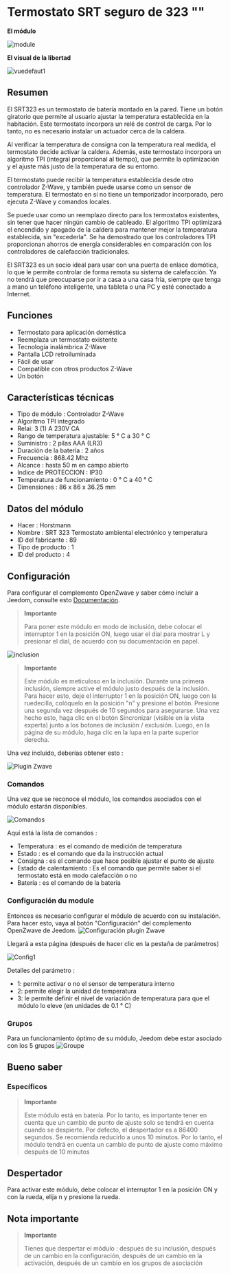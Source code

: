 # Termostato SRT seguro de 323 ""

**El módulo**

![module](images/secure.srt323/module.jpg)

**El visual de la libertad**

![vuedefaut1](images/secure.srt323/vuedefaut1.jpg)

## Resumen

El SRT323 es un termostato de batería montado en la pared. Tiene un botón giratorio que permite al usuario ajustar la temperatura establecida en la habitación. Este termostato incorpora un relé de control de carga. Por lo tanto, no es necesario instalar un actuador cerca de la caldera.

Al verificar la temperatura de consigna con la temperatura real medida, el termostato decide activar la caldera. Además, este termostato incorpora un algoritmo TPI (integral proporcional al tiempo), que permite la optimización y el ajuste más justo de la temperatura de su entorno.

El termostato puede recibir la temperatura establecida desde otro controlador Z-Wave, y también puede usarse como un sensor de temperatura. El termostato en sí no tiene un temporizador incorporado, pero ejecuta Z-Wave y comandos locales.

Se puede usar como un reemplazo directo para los termostatos existentes, sin tener que hacer ningún cambio de cableado. El algoritmo TPI optimizará el encendido y apagado de la caldera para mantener mejor la temperatura establecida, sin "excederla". Se ha demostrado que los controladores TPI proporcionan ahorros de energía considerables en comparación con los controladores de calefacción tradicionales.

El SRT323 es un socio ideal para usar con una puerta de enlace domótica, lo que le permite controlar de forma remota su sistema de calefacción. Ya no tendrá que preocuparse por ir a casa a una casa fría, siempre que tenga a mano un teléfono inteligente, una tableta o una PC y esté conectado a Internet.

## Funciones

-   Termostato para aplicación doméstica
-   Reemplaza un termostato existente
-   Tecnología inalámbrica Z-Wave
-   Pantalla LCD retroiluminada
-   Fácil de usar
-   Compatible con otros productos Z-Wave
-   Un botón

## Características técnicas

-   Tipo de módulo : Controlador Z-Wave
-   Algoritmo TPI integrado
-   Relai: 3 (1) A 230V CA
-   Rango de temperatura ajustable: 5 ° C a 30 ° C
-   Suministro : 2 pilas AAA (LR3)
-   Duración de la batería : 2 años
-   Frecuencia : 868.42 Mhz
-   Alcance : hasta 50 m en campo abierto
-   Indice de PROTECCION : IP30
-   Temperatura de funcionamiento : 0 ° C a 40 ° C
-   Dimensiones : 86 x 86 x 36.25 mm

## Datos del módulo

-   Hacer : Horstmann
-   Nombre : SRT 323 Termostato ambiental electrónico y temperatura
-   ID del fabricante : 89
-   Tipo de producto : 1
-   ID del producto : 4

## Configuración

Para configurar el complemento OpenZwave y saber cómo incluir a Jeedom, consulte esto [Documentación](https://doc.jeedom.com/es_ES/plugins/automation%20protocol/openzwave/).

> **Importante**
>
> Para poner este módulo en modo de inclusión, debe colocar el interruptor 1 en la posición ON, luego usar el dial para mostrar L y presionar el dial, de acuerdo con su documentación en papel.

![inclusion](images/secure.srt323/inclusion.jpg)

> **Importante**
>
> Este módulo es meticuloso en la inclusión. Durante una primera inclusión, siempre active el módulo justo después de la inclusión. Para hacer esto, deje el interruptor 1 en la posición ON, luego con la ruedecilla, colóquelo en la posición "n" y presione el botón. Presione una segunda vez después de 10 segundos para asegurarse. Una vez hecho esto, haga clic en el botón Sincronizar (visible en la vista experta) junto a los botones de inclusión / exclusión. Luego, en la página de su módulo, haga clic en la lupa en la parte superior derecha.

Una vez incluido, deberías obtener esto :

![Plugin Zwave](images/secure.srt323/information.jpg)

### Comandos

Una vez que se reconoce el módulo, los comandos asociados con el módulo estarán disponibles.

![Comandos](images/secure.srt323/commandes.jpg)

Aquí está la lista de comandos :

-   Temperatura : es el comando de medición de temperatura
-   Estado : es el comando que da la instrucción actual
-   Consigna : es el comando que hace posible ajustar el punto de ajuste
-   Estado de calentamiento : Es el comando que permite saber si el termostato está en modo calefacción o no
-   Batería : es el comando de la batería

### Configuración du module

Entonces es necesario configurar el módulo de acuerdo con su instalación. Para hacer esto, vaya al botón "Configuración" del complemento OpenZwave de Jeedom.
![Configuración plugin Zwave](images/plugin/bouton_configuration.jpg)

Llegará a esta página (después de hacer clic en la pestaña de parámetros)

![Config1](images/secure.srt323/config1.jpg)

Detalles del parámetro :

-   1: permite activar o no el sensor de temperatura interno
-   2: permite elegir la unidad de temperatura
-   3: le permite definir el nivel de variación de temperatura para que el módulo lo eleve (en unidades de 0.1 ° C)

### Grupos

Para un funcionamiento óptimo de su módulo, Jeedom debe estar asociado con los 5 grupos
![Groupe](images/secure.srt323/groupe.jpg)

## Bueno saber

### Específicos

> **Importante**
>
> Este módulo está en batería. Por lo tanto, es importante tener en cuenta que un cambio de punto de ajuste solo se tendrá en cuenta cuando se despierte. Por defecto, el despertador es a 86400 segundos. Se recomienda reducirlo a unos 10 minutos. Por lo tanto, el módulo tendrá en cuenta un cambio de punto de ajuste como máximo después de 10 minutos

## Despertador

Para activar este módulo, debe colocar el interruptor 1 en la posición ON y
con la rueda, elija n y presione la rueda.

## Nota importante

> **Importante**
>
> Tienes que despertar el módulo : después de su inclusión, después de un cambio en la configuración, después de un cambio en la activación, después de un cambio en los grupos de asociación
